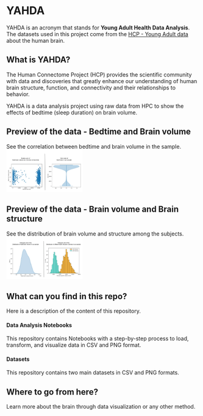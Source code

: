 # YAHDA
YAHDA is an acronym that stands for **Young Adult Health Data Analysis**. The datasets used in this project come from the [HCP - Young Adult data](https://www.humanconnectome.org/study/hcp-young-adult) about the human brain.

## What is YAHDA?
The Human Connectome Project (HCP) provides the scientific community with data and discoveries that greatly enhance our understanding of human brain structure, function, and connectivity and their relationships to behavior.  


YAHDA is a data analysis project using raw data from HPC to show the effects of bedtime (sleep duration) on brain volume.


## Preview of the data - Bedtime and Brain volume
See the correlation between bedtime and brain volume in the sample.
<img
  src="data_analysis/yahda_plots.jpg"
  alt="Aithical"
  title="Optional title"
  style="display: inline-block; margin: 0 auto; max-width: 200px">  


## Preview of the data - Brain volume and Brain structure
See the distribution of brain volume and structure among the subjects.
<img
  src="data_analysis/yahda_histograms.jpg"
  alt="Aithical"
  title="Optional title"
  style="display: inline-block; margin: 0 auto; max-width: 200px"> 


## What can you find in this repo?
Here is a description of the content of this repository.

#### Data Analysis Notebooks
This repository contains Notebooks with a step-by-step process to load, transform, and visualize data in CSV and PNG format.
 
#### Datasets
This repository contains two main datasets in CSV and PNG formats.

## Where to go from here?
Learn more about the brain through data visualization or any other method.

